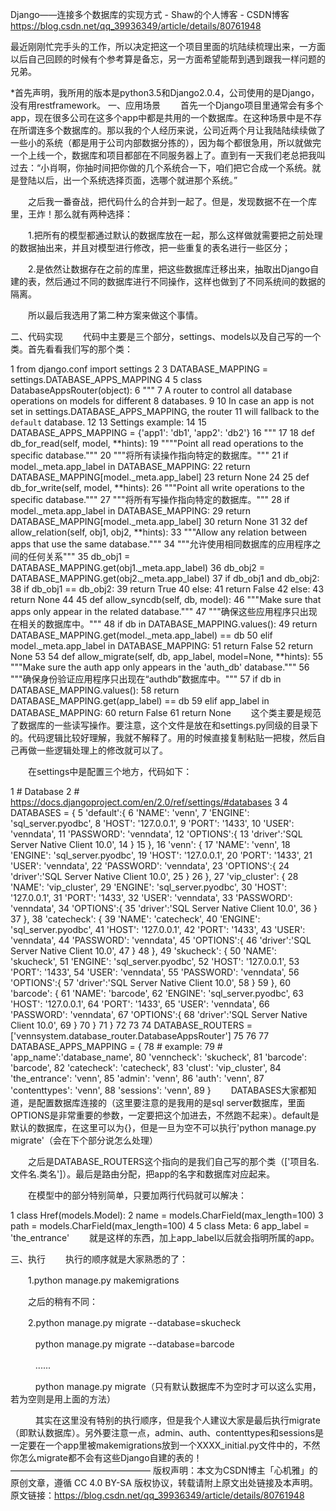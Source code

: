 Django——连接多个数据库的实现方式 - Shaw的个人博客 - CSDN博客 https://blog.csdn.net/qq_39936349/article/details/80761948

最近刚刚忙完手头的工作，所以决定把这一个项目里面的坑陆续梳理出来，一方面以后自己回顾的时候有个参考算是备忘，另一方面希望能帮到遇到跟我一样问题的兄弟。

*首先声明，我所用的版本是python3.5和Django2.0.4，公司使用的是Django，没有用restframework。
一、应用场景
　　首先一个Django项目里通常会有多个app，现在很多公司在这多个app中都是共用的一个数据库。在这种场景中是不存在所谓连多个数据库的。那以我的个人经历来说，公司近两个月让我陆陆续续做了一些小的系统（都是用于公司内部数据分拣的），因为每个都很急用，所以就做完一个上线一个，数据库和项目都部在不同服务器上了。直到有一天我们老总把我叫过去：“小肖啊，你抽时间把你做的几个系统合一下，咱们把它合成一个系统。就是登陆以后，出一个系统选择页面，选哪个就进那个系统。”

　　之后我一番奋战，把代码什么的合并到一起了。但是，发现数据不在一个库里，王炸！那么就有两种选择：

　　1.把所有的模型都通过默认的数据库放在一起，那么这样做就需要把之前处理的数据抽出来，并且对模型进行修改，把一些重复的表名进行一些区分；

　　2.是依然让数据存在之前的库里，把这些数据库迁移出来，抽取出Django自建的表，然后通过不同的数据库进行不同操作，这样也做到了不同系统间的数据的隔离。

　　所以最后我选用了第二种方案来做这个事情。

二、代码实现
　　代码中主要是三个部分，settings、models以及自己写的一个类。首先看看我们写的那个类：

 1 from django.conf import settings
 2 
 3 DATABASE_MAPPING = settings.DATABASE_APPS_MAPPING
 4 
 5 class DatabaseAppsRouter(object):
 6     """
 7     A router to control all database operations on models for different
 8     databases.
 9 
10     In case an app is not set in settings.DATABASE_APPS_MAPPING, the router
11     will fallback to the `default` database.
12 
13     Settings example:
14 
15     DATABASE_APPS_MAPPING = {'app1': 'db1', 'app2': 'db2'}
16     """
17 
18     def db_for_read(self, model, **hints):
19         """"Point all read operations to the specific database."""
20         """将所有读操作指向特定的数据库。"""
21         if model._meta.app_label in DATABASE_MAPPING:
22             return DATABASE_MAPPING[model._meta.app_label]
23         return None
24 
25     def db_for_write(self, model, **hints):
26         """Point all write operations to the specific database."""
27         """将所有写操作指向特定的数据库。"""
28         if model._meta.app_label in DATABASE_MAPPING:
29             return DATABASE_MAPPING[model._meta.app_label]
30         return None
31 
32     def allow_relation(self, obj1, obj2, **hints):
33         """Allow any relation between apps that use the same database."""
34         """允许使用相同数据库的应用程序之间的任何关系"""
35         db_obj1 = DATABASE_MAPPING.get(obj1._meta.app_label)
36         db_obj2 = DATABASE_MAPPING.get(obj2._meta.app_label)
37         if db_obj1 and db_obj2:
38             if db_obj1 == db_obj2:
39                 return True
40             else:
41                 return False
42         else:
43             return None
44 
45     def allow_syncdb(self, db, model):
46         """Make sure that apps only appear in the related database."""
47         """确保这些应用程序只出现在相关的数据库中。"""
48         if db in DATABASE_MAPPING.values():
49             return DATABASE_MAPPING.get(model._meta.app_label) == db
50         elif model._meta.app_label in DATABASE_MAPPING:
51             return False
52         return None
53 
54     def allow_migrate(self, db, app_label, model=None, **hints):
55         """Make sure the auth app only appears in the 'auth_db' database."""
56         """确保身份验证应用程序只出现在“authdb”数据库中。"""
57         if db in DATABASE_MAPPING.values():
58             return DATABASE_MAPPING.get(app_label) == db
59         elif app_label in DATABASE_MAPPING:
60             return False
61         return None
　　这个类主要是规范了数据库的一些读写操作。要注意，这个文件是放在和settings.py同级的目录下的。代码逻辑比较好理解，我就不解释了。用的时候直接复制粘贴一把梭，然后自己再做一些逻辑处理上的修改就可以了。

　　在settings中是配置三个地方，代码如下：

 1 # Database
 2 # https://docs.djangoproject.com/en/2.0/ref/settings/#databases
 3 
 4 DATABASES = {
 5     'default':{
 6         'NAME': 'venn',
 7         'ENGINE': 'sql_server.pyodbc',
 8         'HOST': '127.0.0.1',
 9         'PORT': '1433',
10         'USER': 'venndata',
11         'PASSWORD': 'venndata',
12         'OPTIONS':{
13             'driver':'SQL Server Native Client 10.0',
14         }
15     },
16     'venn': {
17         'NAME': 'venn',
18         'ENGINE': 'sql_server.pyodbc',
19         'HOST': '127.0.0.1',
20         'PORT': '1433',
21         'USER': 'venndata',
22         'PASSWORD': 'venndata',
23         'OPTIONS':{
24             'driver':'SQL Server Native Client 10.0',
25         }
26     },
27     'vip_cluster': {
28         'NAME': 'vip_cluster',
29         'ENGINE': 'sql_server.pyodbc',
30         'HOST': '127.0.0.1',
31         'PORT': '1433',
32         'USER': 'venndata',
33         'PASSWORD': 'venndata',
34         'OPTIONS':{
35             'driver':'SQL Server Native Client 10.0',
36         }
37     },
38     'catecheck': {
39         'NAME': 'catecheck',
40         'ENGINE': 'sql_server.pyodbc',
41         'HOST': '127.0.0.1',
42         'PORT': '1433',
43         'USER': 'venndata',
44         'PASSWORD': 'venndata',
45         'OPTIONS':{
46             'driver':'SQL Server Native Client 10.0',
47         }
48     },
49     'skucheck': {
50         'NAME': 'skucheck',
51         'ENGINE': 'sql_server.pyodbc',
52         'HOST': '127.0.0.1',
53         'PORT': '1433',
54         'USER': 'venndata',
55         'PASSWORD': 'venndata',
56         'OPTIONS':{
57             'driver':'SQL Server Native Client 10.0',
58         }
59     },
60     'barcode': {
61         'NAME': 'barcode',
62         'ENGINE': 'sql_server.pyodbc',
63         'HOST': '127.0.0.1',
64         'PORT': '1433',
65         'USER': 'venndata',
66         'PASSWORD': 'venndata',
67         'OPTIONS':{
68             'driver':'SQL Server Native Client 10.0',
69         }
70     }
71 }
72 
73 
74 DATABASE_ROUTERS = ['vennsystem.database_router.DatabaseAppsRouter']
75 
76 
77 DATABASE_APPS_MAPPING = {
78     # example:
79     # 'app_name':'database_name',
80     'venncheck': 'skucheck',
81     'barcode': 'barcode',
82     'catecheck': 'catecheck',
83     'clust': 'vip_cluster',
84     'the_entrance': 'venn',
85     'admin': 'venn',
86     'auth': 'venn',
87     'contenttypes': 'venn',
88     'sessions': 'venn',
89 }
　　DATABASES大家都知道，是配置数据库连接的（这里要注意的是我用的是sql server数据库，里面OPTIONS是非常重要的参数，一定要把这个加进去，不然跑不起来）。default是默认的数据库，在这里可以为{}，但是一旦为空不可以执行'python manage.py migrate'（会在下个部分说怎么处理）

　　之后是DATABASE_ROUTERS这个指向的是我们自己写的那个类（['项目名.文件名.类名']）。最后是路由分配，把app的名字和数据库对应起来。 

　　在模型中的部分特别简单，只要加两行代码就可以解决：

1 class Href(models.Model):
2     name = models.CharField(max_length=100)
3     path = models.CharField(max_length=100)
4 
5     class Meta:
6         app_label = 'the_entrance'
　　就是这样的东西，加上app_label以后就会指明所属的app。

三、执行
　　执行的顺序就是大家熟悉的了：

　　1.python manage.py makemigrations

　　之后的稍有不同：

　　2.python manage.py migrate --database=skucheck

　　   python manage.py migrate --database=barcode

　　   ......

　　   python manage.py migrate（只有默认数据库不为空时才可以这么实用，若为空则是用上面的方法）

　　   其实在这里没有特别的执行顺序，但是我个人建议大家是最后执行migrate（即默认数据库）。另外要注意一点，admin、auth、contenttypes和sessions是一定要在一个app里被makemigrations放到一个XXXX_initial.py文件中的，不然你怎么migrate都不会有这些Django自建的表的！
————————————————
版权声明：本文为CSDN博主「心机雅」的原创文章，遵循 CC 4.0 BY-SA 版权协议，转载请附上原文出处链接及本声明。
原文链接：https://blog.csdn.net/qq_39936349/article/details/80761948
